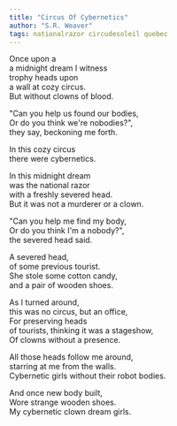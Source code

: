 ```yaml
---
title: "Circus Of Cybernetics"
author: "S.R. Weaver"
tags: nationalrazor circudesoleil quebec
---
```

Once upon a<br />
a midnight dream I witness<br />
trophy heads upon<br />
a wall at cozy circus.<br />
But without clowns of blood.

"Can you help us found our bodies,<br />
Or do you think we're nobodies?",<br />
they say, beckoning me forth.

In this cozy circus<br />
there were cybernetics.

In this midnight dream<br />
was the national razor<br />
with a freshly severed head.<br />
But it was not a murderer or a clown.

"Can you help me find my body,<br />
Or do you think I'm a nobody?",<br />
the severed head said.

A severed head,<br />
of some previous tourist.<br />
She stole some cotton candy,<br />
and a pair of wooden shoes.

As I turned around,<br />
this was no circus, but an office,<br />
For preserving heads<br />
of tourists, thinking it was a stageshow,<br />
Of clowns without a presence.

All those heads follow me around,<br />
starring at me from the walls.<br />
Cybernetic girls without their robot bodies.

And once new body built,<br />
Wore strange wooden shoes.<br />
My cybernetic clown dream girls.
